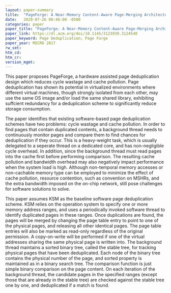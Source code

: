 ```yaml
---
layout: paper-summary
title:  "PageForge: A Near-Memory Content-Aware Page-Merging Architecture"
date:   2020-07-26 00:46:00 -0500
categories: paper
paper_title: "PageForge: A Near-Memory Content-Aware Page-Merging Architecture"
paper_link: https://dl.acm.org/doi/10.1145/3123939.3124540
paper_keyword: Page Deduplication; Page Forge
paper_year: MICRO 2017
rw_set:
htm_cd:
htm_cr:
version_mgmt:
---
```


This paper proposes PageForge, a hardware assisted page deduplication design which reduces cycle wastage and cache pollution.
Page deduplication has shown its potential in virtualized environments where different virtual machines, though strongly
isolated from each other, may use the same OS image and/or load the same shared library, exhibiting suffcient redundancy
for a deduplication scheme to significantly reduce storage consumption. 

The paper identifies that existing software-based page deduplication schemes have two problems: cycle wastage and cache
pollution. In order to find pages that contain duplicated contents, a background thread needs to continuously monitor 
pages and compare them to find chances for deduplication if they occur. This is a heavy-weight task, which is usually delegated
to a seperate thread on a dedicated core, and has non-negligible cycle overhead. 
In addition, since the background thread must read pages into the cache first before performing comparison. The resulting
cache pollution and bandwidth overhead may also negatively impact performance when the system load is high.
Although non-temporal memory accesses or non-cachable memory type can be employed to minimize the effect of cache
pollution, resource contention, such as convention on MSHRs, and the extra bandwidth imposed on the on-chip network,
still pose challenges for software solutions to solve.

This paper assumes KSM as the baseline software page deduplication scheme. KSM relies on the operation system to specify
one or more memory address ranges, and uses a periodically invoked software thread to identify duplicated pages in these
ranges. Once duplications are found, the pages will be merged by changing the page table entry to point to one of the 
physical pages, and releasing all other identical pages. The page table entries will also be marked as read-only regardless
of the original permission. A copy-on-write will be performed if one of the virtual addresses sharing the same physical
page is written into.
The background thread maintains a sorted binary tree, called the stable tree, for tracking physical pages that have been 
deduplicated. Each node of the binary tree contains the physical number of the page, and sorted property is maintained 
as in a binary search tree. The comparison function is just simple binary comparison on the page content. 
On each iteration of the background thread, the candidate pages in the specified ranges (except those that are already
in the stable tree) are checked against the stable tree one by one, and deduplicated if a match is found. 

